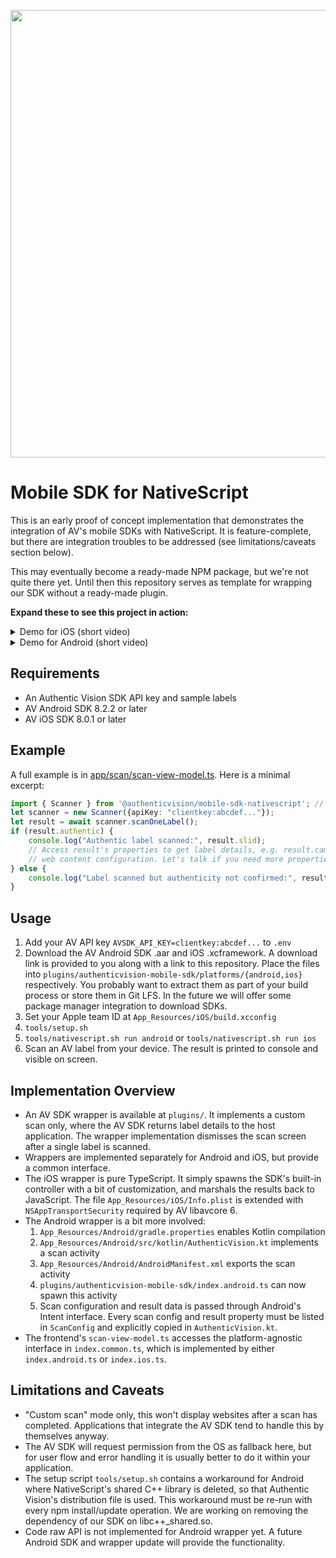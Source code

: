 <p align="center">
    <img width="716" src="docs/authenticvision.png">
</p>

# Mobile SDK for NativeScript

This is an early proof of concept implementation that demonstrates the integration of AV's mobile SDKs with NativeScript. It is feature-complete, but there are integration troubles to be addressed (see limitations/caveats section below).

This may eventually become a ready-made NPM package, but we're not quite there yet. Until then this repository serves as template for wrapping our SDK without a ready-made plugin.

**Expand these to see this project in action:**

<details>
<summary>Demo for iOS (short video)</summary>

https://github.com/authenticvision/mobile-sdk-nativescript/assets/597682/20da3d26-058c-4e69-8d4e-11c7ac51b198
</details>

<details>
<summary>Demo for Android (short video)</summary>

https://github.com/authenticvision/mobile-sdk-nativescript/assets/597682/83564c71-8a1e-4ee1-b052-eda748d92ada
</details>

## Requirements

* An Authentic Vision SDK API key and sample labels
* AV Android SDK 8.2.2 or later
* AV iOS SDK 8.0.1 or later

## Example

A full example is in [app/scan/scan-view-model.ts](app/scan/scan-view-model.ts#). Here is a minimal excerpt:
```ts
import { Scanner } from '@authenticvision/mobile-sdk-nativescript'; // part of this repo
let scanner = new Scanner({apiKey: "clientkey:abcdef..."});
let result = await scanner.scanOneLabel();
if (result.authentic) {
    console.log("Authentic label scanned:", result.slid);
    // Access result's properties to get label details, e.g. result.campaignURL for its
    // web content configuration. Let's talk if you need more properties here!
} else {
    console.log("Label scanned but authenticity not confirmed:", result.slid);
}
```

## Usage

1. Add your AV API key `AVSDK_API_KEY=clientkey:abcdef...` to `.env`
2. Download the AV Android SDK .aar and iOS .xcframework. A download link is provided to you along with a link to this repository. Place the files into `plugins/authenticvision-mobile-sdk/platforms/{android,ios}` respectively. You probably want to extract them as part of your build process or store them in Git LFS. In the future we will offer some package manager integration to download SDKs.
3. Set your Apple team ID at `App_Resources/iOS/build.xcconfig`
4. `tools/setup.sh`
5. `tools/nativescript.sh run android` or `tools/nativescript.sh run ios`
6. Scan an AV label from your device. The result is printed to console and visible on screen.

## Implementation Overview

* An AV SDK wrapper is available at `plugins/`. It implements a custom scan only, where the AV SDK returns label details to the host application. The wrapper implementation dismisses the scan screen after a single label is scanned.
* Wrappers are implemented separately for Android and iOS, but provide a common interface.
* The iOS wrapper is pure TypeScript. It simply spawns the SDK's built-in controller with a bit of customization, and marshals the results back to JavaScript. The file `App_Resources/iOS/Info.plist` is extended with `NSAppTransportSecurity` required by AV libavcore 6.
* The Android wrapper is a bit more involved:
    1. `App_Resources/Android/gradle.properties` enables Kotlin compilation
    2. `App_Resources/Android/src/kotlin/AuthenticVision.kt` implements a scan activity
    3. `App_Resources/Android/AndroidManifest.xml` exports the scan activity
    4. `plugins/authenticvision-mobile-sdk/index.android.ts` can now spawn this activity
    5. Scan configuration and result data is passed through Android's Intent interface. Every scan config and result property must be listed in `ScanConfig` and explicitly copied in `AuthenticVision.kt`.
* The frontend's `scan-view-model.ts` accesses the platform-agnostic interface in `index.common.ts`, which is implemented by either `index.android.ts` or `index.ios.ts`.

## Limitations and Caveats

* "Custom scan" mode only, this won't display websites after a scan has completed. Applications that integrate the AV SDK tend to handle this by themselves anyway.
* The AV SDK will request permission from the OS as fallback here, but for user flow and error handling it is usually better to do it within your application.
* The setup script `tools/setup.sh` contains a workaround for Android where NativeScript's shared C++ library is deleted, so that Authentic Vision's distribution file is used. This workaround must be re-run with every npm install/update operation. We are working on removing the dependency of our SDK on libc++_shared.so.
* Code raw API is not implemented for Android wrapper yet. A future Android SDK and wrapper update will provide the functionality.
